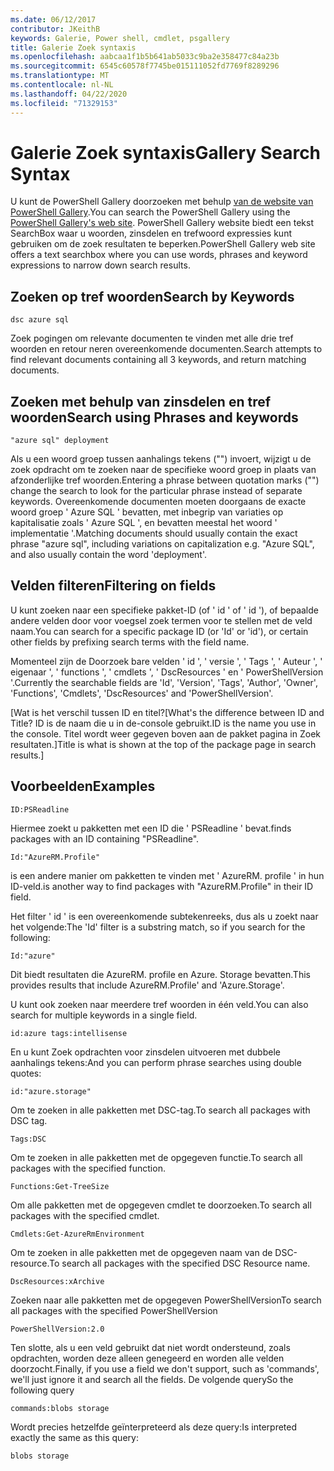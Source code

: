```yaml
---
ms.date: 06/12/2017
contributor: JKeithB
keywords: Galerie, Power shell, cmdlet, psgallery
title: Galerie Zoek syntaxis
ms.openlocfilehash: aabcaa1f1b5b641ab5033c9ba2e358477c84a23b
ms.sourcegitcommit: 6545c60578f7745be015111052fd7769f8289296
ms.translationtype: MT
ms.contentlocale: nl-NL
ms.lasthandoff: 04/22/2020
ms.locfileid: "71329153"
---
```

# <a name="gallery-search-syntax"></a><span data-ttu-id="03b12-103">Galerie Zoek syntaxis</span><span class="sxs-lookup"><span data-stu-id="03b12-103">Gallery Search Syntax</span></span>

<span data-ttu-id="03b12-104">U kunt de PowerShell Gallery doorzoeken met behulp [van de website van PowerShell Gallery](https://www.powershellgallery.com/).</span><span class="sxs-lookup"><span data-stu-id="03b12-104">You can search the PowerShell Gallery using the [PowerShell Gallery's web site](https://www.powershellgallery.com/).</span></span>
<span data-ttu-id="03b12-105">PowerShell Gallery website biedt een tekst SearchBox waar u woorden, zinsdelen en trefwoord expressies kunt gebruiken om de zoek resultaten te beperken.</span><span class="sxs-lookup"><span data-stu-id="03b12-105">PowerShell Gallery web site offers a text searchbox where you can use words, phrases and keyword expressions to narrow down search results.</span></span>

## <a name="search-by-keywords"></a><span data-ttu-id="03b12-106">Zoeken op tref woorden</span><span class="sxs-lookup"><span data-stu-id="03b12-106">Search by Keywords</span></span>

    dsc azure sql

<span data-ttu-id="03b12-107">Zoek pogingen om relevante documenten te vinden met alle drie tref woorden en retour neren overeenkomende documenten.</span><span class="sxs-lookup"><span data-stu-id="03b12-107">Search attempts to find relevant documents containing all 3 keywords, and return matching documents.</span></span>

## <a name="search-using-phrases-and-keywords"></a><span data-ttu-id="03b12-108">Zoeken met behulp van zinsdelen en tref woorden</span><span class="sxs-lookup"><span data-stu-id="03b12-108">Search using Phrases and keywords</span></span>

    "azure sql" deployment

<span data-ttu-id="03b12-109">Als u een woord groep tussen aanhalings tekens ("") invoert, wijzigt u de zoek opdracht om te zoeken naar de specifieke woord groep in plaats van afzonderlijke tref woorden.</span><span class="sxs-lookup"><span data-stu-id="03b12-109">Entering a phrase between quotation marks ("") change the search to look for the particular phrase instead of separate keywords.</span></span>
<span data-ttu-id="03b12-110">Overeenkomende documenten moeten doorgaans de exacte woord groep ' Azure SQL ' bevatten, met inbegrip van variaties op kapitalisatie zoals ' Azure SQL ', en bevatten meestal het woord ' implementatie '.</span><span class="sxs-lookup"><span data-stu-id="03b12-110">Matching documents should usually contain the exact phrase "azure sql", including variations on capitalization e.g. "Azure SQL", and also usually contain the word 'deployment'.</span></span>

## <a name="filtering-on-fields"></a><span data-ttu-id="03b12-111">Velden filteren</span><span class="sxs-lookup"><span data-stu-id="03b12-111">Filtering on fields</span></span>

<span data-ttu-id="03b12-112">U kunt zoeken naar een specifieke pakket-ID (of ' id ' of ' id '), of bepaalde andere velden door voor voegsel zoek termen voor te stellen met de veld naam.</span><span class="sxs-lookup"><span data-stu-id="03b12-112">You can search for a specific package ID (or 'Id' or 'id'), or certain other fields by prefixing search terms with the field name.</span></span>

<span data-ttu-id="03b12-113">Momenteel zijn de Doorzoek bare velden ' id ', ' versie ', ' Tags ', ' Auteur ', ' eigenaar ', ' functions ', ' cmdlets ', ' DscResources ' en ' PowerShellVersion '.</span><span class="sxs-lookup"><span data-stu-id="03b12-113">Currently the searchable fields are 'Id', 'Version', 'Tags', 'Author', 'Owner', 'Functions', 'Cmdlets', 'DscResources' and 'PowerShellVersion'.</span></span>

<span data-ttu-id="03b12-114">[Wat is het verschil tussen ID en titel?</span><span class="sxs-lookup"><span data-stu-id="03b12-114">[What's the difference between ID and Title?</span></span> <span data-ttu-id="03b12-115">ID is de naam die u in de-console gebruikt.</span><span class="sxs-lookup"><span data-stu-id="03b12-115">ID is the name you use in the console.</span></span> <span data-ttu-id="03b12-116">Titel wordt weer gegeven boven aan de pakket pagina in Zoek resultaten.]</span><span class="sxs-lookup"><span data-stu-id="03b12-116">Title is what is shown at the top of the package page in search results.]</span></span>

## <a name="examples"></a><span data-ttu-id="03b12-117">Voorbeelden</span><span class="sxs-lookup"><span data-stu-id="03b12-117">Examples</span></span>

    ID:PSReadline
    
<span data-ttu-id="03b12-118">Hiermee zoekt u pakketten met een ID die ' PSReadline ' bevat.</span><span class="sxs-lookup"><span data-stu-id="03b12-118">finds packages with an ID containing "PSReadline".</span></span>

    Id:"AzureRM.Profile"

<span data-ttu-id="03b12-119">is een andere manier om pakketten te vinden met ' AzureRM. profile ' in hun ID-veld.</span><span class="sxs-lookup"><span data-stu-id="03b12-119">is another way to find packages with "AzureRM.Profile" in their ID field.</span></span>

<span data-ttu-id="03b12-120">Het filter ' id ' is een overeenkomende subtekenreeks, dus als u zoekt naar het volgende:</span><span class="sxs-lookup"><span data-stu-id="03b12-120">The 'Id' filter is a substring match, so if you search for the following:</span></span>

    Id:"azure"

<span data-ttu-id="03b12-121">Dit biedt resultaten die AzureRM. profile en Azure. Storage bevatten.</span><span class="sxs-lookup"><span data-stu-id="03b12-121">This provides results that include AzureRM.Profile' and 'Azure.Storage'.</span></span>

<span data-ttu-id="03b12-122">U kunt ook zoeken naar meerdere tref woorden in één veld.</span><span class="sxs-lookup"><span data-stu-id="03b12-122">You can also search for multiple keywords in a single field.</span></span> 

    id:azure tags:intellisense

<span data-ttu-id="03b12-123">En u kunt Zoek opdrachten voor zinsdelen uitvoeren met dubbele aanhalings tekens:</span><span class="sxs-lookup"><span data-stu-id="03b12-123">And you can perform phrase searches using double quotes:</span></span>

    id:"azure.storage"

<span data-ttu-id="03b12-124">Om te zoeken in alle pakketten met DSC-tag.</span><span class="sxs-lookup"><span data-stu-id="03b12-124">To search all packages with DSC tag.</span></span>

    Tags:DSC

<span data-ttu-id="03b12-125">Om te zoeken in alle pakketten met de opgegeven functie.</span><span class="sxs-lookup"><span data-stu-id="03b12-125">To search all packages with the specified function.</span></span>

    Functions:Get-TreeSize

<span data-ttu-id="03b12-126">Om alle pakketten met de opgegeven cmdlet te doorzoeken.</span><span class="sxs-lookup"><span data-stu-id="03b12-126">To search all packages with the specified cmdlet.</span></span>

    Cmdlets:Get-AzureRmEnvironment

<span data-ttu-id="03b12-127">Om te zoeken in alle pakketten met de opgegeven naam van de DSC-resource.</span><span class="sxs-lookup"><span data-stu-id="03b12-127">To search all packages with the specified DSC Resource name.</span></span>

    DscResources:xArchive

<span data-ttu-id="03b12-128">Zoeken naar alle pakketten met de opgegeven PowerShellVersion</span><span class="sxs-lookup"><span data-stu-id="03b12-128">To search all packages with the specified PowerShellVersion</span></span>

    PowerShellVersion:2.0

<span data-ttu-id="03b12-129">Ten slotte, als u een veld gebruikt dat niet wordt ondersteund, zoals opdrachten, worden deze alleen genegeerd en worden alle velden doorzocht.</span><span class="sxs-lookup"><span data-stu-id="03b12-129">Finally, if you use a field we don't support, such as 'commands', we'll just ignore it and search all the fields.</span></span> <span data-ttu-id="03b12-130">De volgende query</span><span class="sxs-lookup"><span data-stu-id="03b12-130">So the following query</span></span>

    commands:blobs storage

<span data-ttu-id="03b12-131">Wordt precies hetzelfde geïnterpreteerd als deze query:</span><span class="sxs-lookup"><span data-stu-id="03b12-131">Is interpreted exactly the same as this query:</span></span>

    blobs storage
